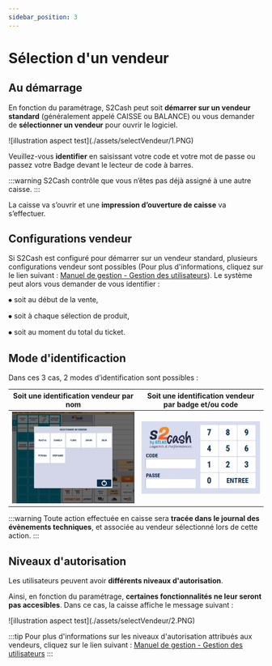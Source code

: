 ```yaml
---
sidebar_position: 3
---
```


# Sélection d'un vendeur

## Au démarrage

En fonction du paramétrage, S2Cash peut soit **démarrer sur un vendeur standard** (généralement appelé CAISSE ou BALANCE) ou vous demander de **sélectionner un vendeur** pour ouvrir le logiciel.

<div className="contenaireImg">
![illustration aspect test](./assets/selectVendeur/1.PNG)
</div>

Veuillez-vous **identifier** en saisissant votre code et votre mot de passe ou passez votre Badge devant le lecteur de code à barres.

 
:::warning
S2Cash contrôle que vous n’êtes pas déjà assigné à une autre caisse.
:::

La caisse va s’ouvrir et une **impression d’ouverture de caisse** va s’effectuer.

## Configurations vendeur

Si S2Cash est configuré pour démarrer sur un vendeur standard, plusieurs configurations vendeur sont possibles (Pour plus d'informations, cliquez sur le lien suivant : [Manuel de gestion - Gestion des utilisateurs](https://aide.seg2inov.fr/docs/category/gestion-des-utilisateurs)). Le système peut alors vous demander de vous identifier :


⦁	soit au début de la vente,

⦁	soit à chaque sélection de produit,

⦁	soit au moment du total du ticket.

## Mode d'identificaction 

Dans ces 3 cas, 2 modes d’identification sont possibles :

|Soit une identification vendeur par nom| Soit une identification vendeur par badge et/ou code |
|:-----------:|:-----------:|
| ![illustration aspect test](./assets/beggingday/1.PNG) | ![illustration aspect test](./assets/selectVendeur/1.PNG) | 

:::warning
Toute action effectuée en caisse sera **tracée dans le journal des évènements techniques**, et associée au vendeur sélectionné lors de cette action. 
:::

## Niveaux d'autorisation

Les utilisateurs peuvent avoir **différents niveaux d'autorisation**. 

Ainsi, en fonction du paramétrage, **certaines fonctionnalités ne leur seront pas accesibles**. Dans ce cas, la caisse affiche le message suivant : 

<div className="contenaireImg">
    ![illustration aspect test](./assets/selectVendeur/2.PNG)
    </div>

:::tip
Pour plus d'informations sur les niveaux d'autorisation attribués aux vendeurs, cliquez sur le lien suivant : [Manuel de gestion - Gestion des utilisateurs](https://aide.seg2inov.fr/docs/category/gestion-des-utilisateurs)
:::